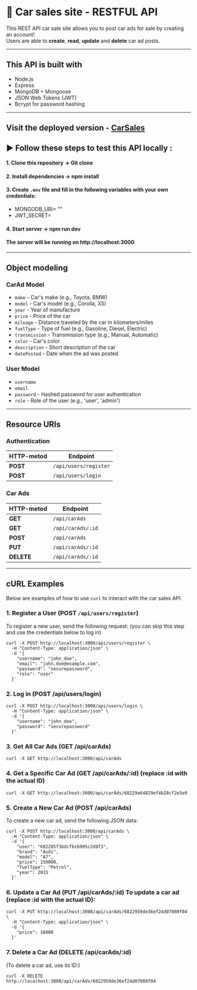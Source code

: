 # 🚗 Car sales site - RESTFUL API


This REST API car sale site allows you to post car ads for sale by creating an account!  
Users are able to **create**, **read**, **update** and **delete** car ad posts.

---

## This API is built with 

- Node.js  
- Express  
- MongoDB + Mongoose  
- JSON Web Tokens (JWT)  
- Bcrypt for password hashing

---

## Visit the deployed version - [CarSales](https://u05-restful-api-4.onrender.com)



## ▶️ Follow these steps to test this API locally :

#### 1. Clone this repository -> Git clone  
#### 2. Install dependencies -> npm install 
#### 3. Create `.env` file and fill in the following variables with your own credentials:
 - MONGODB_URI= ""
 - JWT_SECRET= 
                            
#### 4. Start server -> npm run dev
#### The server will be running on http://localhost:3000

---

## Object modeling

### CarAd Model

- `make` - Car's make (e.g., Toyota, BMW)
- `model` - Car's model (e.g., Corolla, X5)
- `year` - Year of manufacture
- `price` - Price of the car
- `mileage` - Distance traveled by the car in kilometers/miles
- `fuelType` - Type of fuel (e.g., Gasoline, Diesel, Electric)
- `transmission` - Transmission type (e.g., Manual, Automatic)
- `color` - Car's color
- `description` - Short description of the car
- `datePosted` - Date when the ad was posted

### User Model

- `username` 
- `email` 
- `password` - Hashed password for user authentication
- `role` - Role of the user (e.g., 'user', 'admin')

---

## Resource URIs

### Authentication

| HTTP-metod     | Endpoint              |   
|----------------|-----------------------|
| **POST**       | `/api/users/register` | 
| **POST**       | `/api/users/login`    |  

### Car Ads

| HTTP-metod     | Endpoint             | 
|----------------|----------------------|
| **GET**        | `/api/carAds`        |   
| **GET**        | `/api/carAds/:id`    | 
| **POST**       | `/api/carAds`        | 
| **PUT**        | `/api/carAds/:id`    | 
| **DELETE**     | `/api/carAds/:id`    | 

---

## cURL Examples

Below are examples of how to use `curl` to interact with the car sales API. 

### 1. Register a User (POST `/api/users/register`)

To register a new user, send the following request: (you can skip this step and use the credentials below to log in)
```
curl -X POST http://localhost:3000/api/users/register \
  -H "Content-Type: application/json" \
  -d '{
    "username": "john_doe",
    "email": "john.doe@example.com",
    "password": "securepassword",
    "role": "user"
  }'
```

### 2. Log in (POST /api/users/login)
```
curl -X POST http://localhost:3000/api/users/login \
  -H "Content-Type: application/json" \
  -d '{
    "username": "john_doe",
    "password": "securepassword"
  }'
```
### 3. Get All Car Ads (GET /api/carAds)
```
curl -X GET http://localhost:3000/api/carAds
```

### 4. Get a Specific Car Ad (GET /api/carAds/:id) (replace :id with the actual ID)
```
curl -X GET http://localhost:3000/api/carAds/68229e64829ef4b28cf2e5e9
```

### 5. Create a New Car Ad (POST /api/carAds)
To create a new car ad, send the following JSON data:
```
curl -X POST http://localhost:3000/api/carAds \
  -H "Content-Type: application/json" \
  -d '{
    "user": "682285f3bdcfbcb995c2d8f3", 
    "brand": "Audi",
    "model": "A7",
    "price": 150000,
    "fuelType": "Petrol",
    "year": 2015
  }'
```

### 6. Update a Car Ad (PUT /api/carAds/:id) To update a car ad (replace :id with the actual ID):
```
curl -X PUT http://localhost:3000/api/carAds/6822959de36ef24d07080f04 \
  -H "Content-Type: application/json" \
  -d '{
    "price": 16000
  }'
```

### 7. Delete a Car Ad (DELETE /api/carAds/:id)
(To delete a car ad, use its ID:)
```
curl -X DELETE http://localhost:3000/api/carAds/6822959de36ef24d07080f04
```







